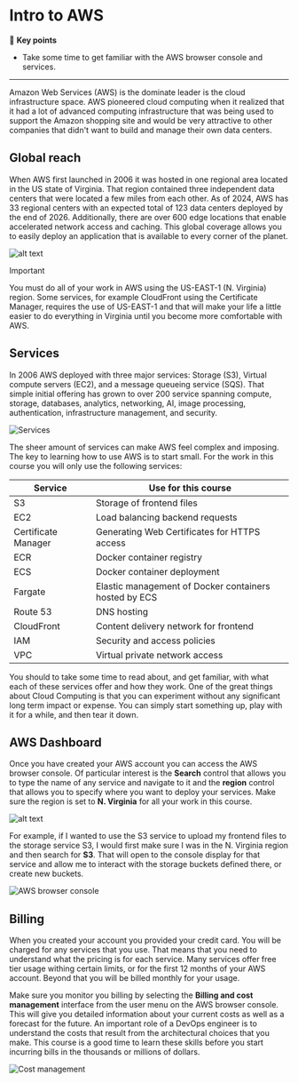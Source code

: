 # Intro to AWS

🔑 **Key points**

- Take some time to get familiar with the AWS browser console and services.

---

Amazon Web Services (AWS) is the dominate leader is the cloud infrastructure space. AWS pioneered cloud computing when it realized that it had a lot of advanced computing infrastructure that was being used to support the Amazon shopping site and would be very attractive to other companies that didn't want to build and manage their own data centers.

## Global reach

When AWS first launched in 2006 it was hosted in one regional area located in the US state of Virginia. That region contained three independent data centers that were located a few miles from each other. As of 2024, AWS has 33 regional centers with an expected total of 123 data centers deployed by the end of 2026. Additionally, there are over 600 edge locations that enable accelerated network access and caching. This global coverage allows you to easily deploy an application that is available to every corner of the planet.

![alt text](awsRegions.png)

> [!IMPORTANT]
>
> You must do all of your work in AWS using the US-EAST-1 (N. Virginia) region. Some services, for example CloudFront using the Certificate Manager, requires the use of US-EAST-1 and that will make your life a little easier to do everything in Virginia until you become more comfortable with AWS.

## Services

In 2006 AWS deployed with three major services: Storage (S3), Virtual compute servers (EC2), and a message queueing service (SQS). That simple initial offering has grown to over 200 service spanning compute, storage, databases, analytics, networking, AI, image processing, authentication, infrastructure management, and security.

![Services](services.png)

The sheer amount of services can make AWS feel complex and imposing. The key to learning how to use AWS is to start small. For the work in this course you will only use the following services:

| Service             | Use for this course                                   |
| ------------------- | ----------------------------------------------------- |
| S3                  | Storage of frontend files                             |
| EC2                 | Load balancing backend requests                       |
| Certificate Manager | Generating Web Certificates for HTTPS access          |
| ECR                 | Docker container registry                             |
| ECS                 | Docker container deployment                           |
| Fargate             | Elastic management of Docker containers hosted by ECS |
| Route 53            | DNS hosting                                           |
| CloudFront          | Content delivery network for frontend                 |
| IAM                 | Security and access policies                          |
| VPC                 | Virtual private network access                        |

You should to take some time to read about, and get familiar, with what each of these services offer and how they work. One of the great things about Cloud Computing is that you can experiment without any significant long term impact or expense. You can simply start something up, play with it for a while, and then tear it down.

## AWS Dashboard

Once you have created your AWS account you can access the AWS browser console. Of particular interest is the **Search** control that allows you to type the name of any service and navigate to it and the **region** control that allows you to specify where you want to deploy your services. Make sure the region is set to **N. Virginia** for all your work in this course.

![alt text](awsConsoleHome.png)

For example, if I wanted to use the S3 service to upload my frontend files to the storage service S3, I would first make sure I was in the N. Virginia region and then search for **S3**. That will open to the console display for that service and allow me to interact with the storage buckets defined there, or create new buckets.

![AWS browser console](awsBrowserConsol.gif)

## Billing

When you created your account you provided your credit card. You will be charged for any services that you use. That means that you need to understand what the pricing is for each service. Many services offer free tier usage withing certain limits, or for the first 12 months of your AWS account. Beyond that you will be billed monthly for your usage.

Make sure you monitor you billing by selecting the **Billing and cost management** interface from the user menu on the AWS browser console. This will give you detailed information about your current costs as well as a forecast for the future. An important role of a DevOps engineer is to understand the costs that result from the architectural choices that you make. This course is a good time to learn these skills before you start incurring bills in the thousands or millions of dollars.

![Cost management](costManagement.png)
